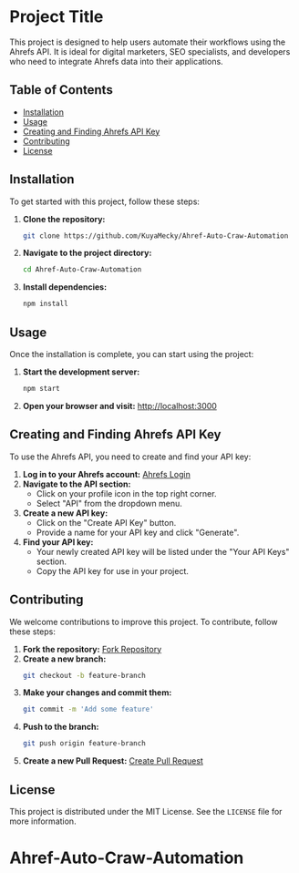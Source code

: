 # Project Title

This project is designed to help users automate their workflows using the Ahrefs API. It is ideal for digital marketers, SEO specialists, and developers who need to integrate Ahrefs data into their applications.

## Table of Contents

- [Installation](#installation)
- [Usage](#usage)
- [Creating and Finding Ahrefs API Key](#creating-and-finding-ahrefs-api-key)
- [Contributing](#contributing)
- [License](#license)

## Installation

To get started with this project, follow these steps:

1. **Clone the repository:**
    ```sh
    git clone https://github.com/KuyaMecky/Ahref-Auto-Craw-Automation
    ```
2. **Navigate to the project directory:**
    ```sh
    cd Ahref-Auto-Craw-Automation
    ```
3. **Install dependencies:**
    ```sh
    npm install
    ```

## Usage

Once the installation is complete, you can start using the project:

1. **Start the development server:**
    ```sh
    npm start
    ```
2. **Open your browser and visit:**
    [http://localhost:3000](http://localhost:3000)

## Creating and Finding Ahrefs API Key

To use the Ahrefs API, you need to create and find your API key:

1. **Log in to your Ahrefs account:** [Ahrefs Login](https://ahrefs.com/login)
2. **Navigate to the API section:**
    - Click on your profile icon in the top right corner.
    - Select "API" from the dropdown menu.
3. **Create a new API key:**
    - Click on the "Create API Key" button.
    - Provide a name for your API key and click "Generate".
4. **Find your API key:**
    - Your newly created API key will be listed under the "Your API Keys" section.
    - Copy the API key for use in your project.

## Contributing

We welcome contributions to improve this project. To contribute, follow these steps:

1. **Fork the repository:** [Fork Repository](https://github.com/KuyaMecky/Ahref-Auto-Craw-Automation/fork)
2. **Create a new branch:**
    ```sh
    git checkout -b feature-branch
    ```
3. **Make your changes and commit them:**
    ```sh
    git commit -m 'Add some feature'
    ```
4. **Push to the branch:**
    ```sh
    git push origin feature-branch
    ```
5. **Create a new Pull Request:** [Create Pull Request](https://github.com/KuyaMecky/Ahref-Auto-Craw-Automation/pulls)

## License

This project is distributed under the MIT License. See the `LICENSE` file for more information.
# Ahref-Auto-Craw-Automation
